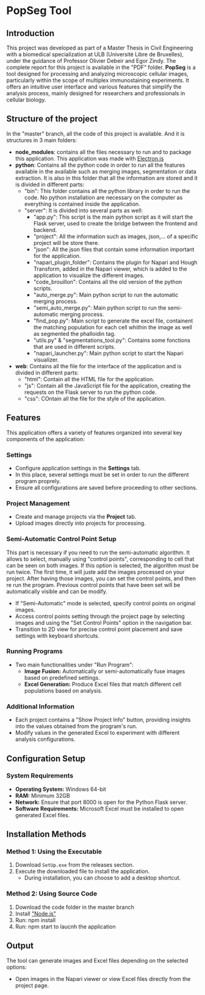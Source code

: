 # PopSeg Tool

## Introduction
This project was developed as part of a Master Thesis in Civil Engineering with a biomedical specialization at ULB (Université Libre de Bruxelles), under the guidance of Professor Olivier Debeir and Egor Zindy. The complete report for this project is available in the "PDF" folder. **PopSeg** is a tool designed for processing and analyzing microscopic cellular images, particularly within the scope of multiplex immunostaining experiments. It offers an intuitive user interface and various features that simplify the analysis process, mainly designed for researchers and professionals in cellular biology.

## Structure of the project
In the "master" branch, all the code of this project is available. And it is structures in 3 main folders:
- **node_modules**: contains all the files necessary to run and to package this application. This application was made with [Electron.js](https://github.com/electron/electron)
- **python**: Contains all the python code in order to run all the features available in the available such as merging images, segmentation or data extraction. It is also in this folder that all the information are stored and it is divided in different parts:
  - "bin": This folder contains all the python library in order to run the code. No python installation are necessary on the computer as everything is contained inside the application.
  - "server": It is divided into several parts as well:
    - "app.py": This script is the main python script as it will start the Flask server, used to create the bridge between the frontend and backend.
    - "project": All the information such as images, json,... of a specific project will be store there.
    - "json": All the json files that contain some information important for the application.
    - "napari_plugin_folder": Contains the plugin for Napari and Hough Transform, added in the Napari viewer, which is added to the application to visualize the different images.
    - "code_brouillon": Contains all the old version of the python scripts.
    - "auto_merge.py": Main python script to run the automatic merging process.
    - "semi_auto_merge.py": Main python script to run the semi-automatic merging process.
    - "find_pop.py": Main script to generate the excel file, containent the matching population for each cell whithin the image as well as segmented the phalloidin tag.
    - "utils.py" & "segmentations_tool.py": Contains some fonctions that are used in different scripts.
    - "napari_launcher.py": Main python script to start the Napari visualizer.
- **web**: Contains all the file for the interface of the application and is divided in different parts:
  - "html": Contain all the HTML file for the application.
  - "js": Contain all the JavaScript file for the application, creating the requests on the Flask server to run the python code.
  - "css": COntain all the file for the style of the application.

## Features
This application offers a variety of features organized into several key components of the application:

### Settings
- Configure application settings in the **Settings** tab.
- In this place, several settings must be set in order to run the different program proprely. 
- Ensure all configurations are saved before proceeding to other sections.

### Project Management
- Create and manage projects via the **Project** tab.
- Upload images directly into projects for processing.

### Semi-Automatic Control Point Setup
This part is necessary if you need to run the semi-automatic algorithm. It allows to select, manually using "control points", corresponding to cell that can be seen on both images. If this option is selected, the algorithm must be run twice. The first time, it will juste add the images processed on your project. After having those images, you can set the control points, and then re run the program. Previous control points that have been set will be automatically visible and can be modify.
- If "Semi-Automatic" mode is selected, specify control points on original images.
- Access control points setting through the project page by selecting images and using the "Set Control Points" option in the navigation bar.
- Transition to 2D view for precise control point placement and save settings with keyboard shortcuts.

### Running Programs
- Two main functionalities under "Run Program":
  - **Image Fusion:** Automatically or semi-automatically fuse images based on predefined settings.
  - **Excel Generation:** Produce Excel files that match different cell populations based on analysis.

### Additional Information
- Each project contains a "Show Project Info" button, providing insights into the values obtained from the program's run.
- Modify values in the generated Excel to experiment with different analysis configurations.

## Configuration Setup
### System Requirements
- **Operating System:** Windows 64-bit
- **RAM:** Minimum 32GB
- **Network:** Ensure that port 8000 is open for the Python Flask server.
- **Software Requirements:** Microsoft Excel must be installed to open generated Excel files.

## Installation Methods
### Method 1: Using the Executable

1. Download `SetUp.exe` from the releases section.
2. Execute the downloaded file to install the application.
   - During installation, you can choose to add a desktop shortcut.

### Method 2: Using Source Code
1. Download the code folder in the master branch
2. Install ["Node.js"](https://nodejs.org/en/download/package-manager)
3. Run: npm install
4. Run: npm start to laucnh the application

 

## Output
The tool can generate images and Excel files depending on the selected options:
- Open images in the Napari viewer or view Excel files directly from the project page.


